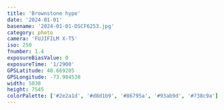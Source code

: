 ```yaml
---
title: 'Brownstone hype'
date: '2024-01-01'
basename: '2024-01-01-DSCF6253.jpg'
category: photo
camera: 'FUJIFILM X-T5'
iso: 250
fnumber: 1.4
exposureBiasValue: 0
exposureTime: '1/2900'
GPSLatitude: 40.669205
GPSLongitude: -73.984538
width: 5030
height: 7545
colorPalette: ['#2e2a1d', '#d8d1b9', '#86795a', '#93ab9d', '#738c9a']
---
```

